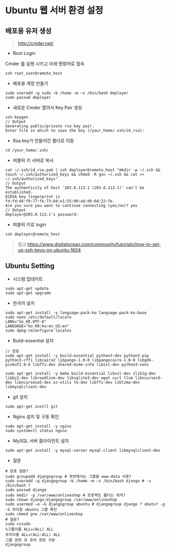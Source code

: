 # Ubuntu 웹 서버 환경 설정

## 배포용 유저 생성

> <http://cmder.net/>

- Root Login

Cmder 를 실행 시키고 아래 명령어로 접속

```commandline
ssh root_user@remote_host
```

- 배포용 계정 만들기

```commandline
sudo useradd –g sudo –b /home –m –s /bin/bash deployer
sudo passwd deployer
```

- 새로운 Cmder 열어서 Key Pair 생성

```commandline
ssh-keygen
// Output
Generating public/private rsa key pair.
Enter file in which to save the key (/your_home/.ssh/id_rsa):
```

- Rsa key가 만들어진 폴더로 이동

```commandline
cd /your_home/.ssh/
```

- 퍼블릭 키 서버로 복사

```commandline
cat ~/.ssh/id_rsa.pub | ssh deployer@remote_host "mkdir -p ~/.ssh && touch ~/.ssh/authorized_keys && chmod -R go= ~/.ssh && cat >> ~/.ssh/authorized_keys"
// Output
The authenticity of host '203.0.113.1 (203.0.113.1)' can't be established.
ECDSA key fingerprint is fd:fd:d4:f9:77:fe:73:84:e1:55:00:ad:d6:6d:22:fe.
Are you sure you want to continue connecting (yes/no)? yes
// Output
deployer@203.0.113.1's password:
```

- 퍼블릭 키로 login

```commandline
ssh deployer@remote_host
```

> 참고 <https://www.digitalocean.com/community/tutorials/how-to-set-up-ssh-keys-on-ubuntu-1604>

## Ubuntu Setting

- 시스템 업데이트

```commandline
sudo apt-get update
sudo apt-get upgrade
```

- 한국어 설치

```commandline
sudo apt-get install -y language-pack-ko language-pack-ko-base
sudo nano /etc/default/locale
LANG="ko_KR.UTF-8"
LANGUAGE="ko_KR:ko:en_US:en"
sudo dpkg-reconfigure locales
```

- Build-essential 설치

```commandline
// 장표
sudo apt-get install -y build-essential python3-dev python3-pip python3-cffi libcairo2 libpango-1.0-0 libpangocairo-1.0-0 libgdk-pixbuf2.0-0 libffi-dev shared-mime-info libssl-dev python3-venv
```

```commandline
sudo apt-get install -y make build-essential libssl-dev zlib1g-dev libbz2-dev libreadline-dev libsqlite3-dev wget curl llvm libncurses5-dev libncursesw5-dev xz-utils tk-dev libffi-dev liblzma-dev libmysqlclient-dev
```

- git 설치

```commandline
sudo apt-get instll git
```

- Nginx 설치 및 구동 확인

```commandline
sudo apt-get install -y nginx
sudo systemctl status nginx
```

- MySQL 서버 클라이언트 설치

```commandline
sudo apt-get install -y mysql-server mysql-client libmysqlclient-dev
```

- 질문

```commandline
# 장표 질문?
sudo groupadd djangogroup # 후반에서는 그룹을 www-data 사용?
sudo useradd –g djangogroup –b /home –m –s /bin/bash django # -s /bin/bash ?
sudo passwd django
sudo mkdir -p /var/www/onlineshop # 프로젝트 폴더는 위치?
sudo chown django:djangogroup /var/www/onlineshop
sudo usermod –a –G djangogroup ubuntu # djangogroup django ? ubutu? -g -G 차이점 ubuntu 그룹 확인
sudo chmod g+w /var/www/onlineshop
# 질문?
sudo visudo
%그룹이름 ALL=(ALL) ALL
유저이름 ALL=(ALL:ALL) ALL
그룹 권한 과 유저 권한 구분
djangogroup
```